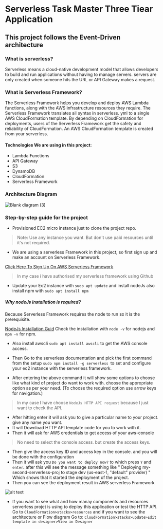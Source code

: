 # Serverless Task Master Three Tiear Application
## This project follows the Event-Driven architecture


### What is serverless?
Serverless means a cloud-native development model that allows developers to build and run applications without having to manage servers. servers are only created when someone hits the URL or API Gateway makes a request.

### What is Serverless Framework?
The Serverless Framework helps you develop and deploy AWS Lambda functions, along with the AWS infrastructure resources they require.
The Serverless Framework translates all syntax in serverless. yml to a single AWS CloudFormation template. By depending on CloudFormation for deployments, users of the Serverless Framework get the safety and reliability of CloudFormation. An AWS CloudFormation template is created from your serverless.


#### Technologies We are using in this project:
- Lambda Functions
- API Gateway
- S3
- DynamoDB
- CloudFormation
- Serverless Framework

  

### Architecture Diagram
![Blank diagram (3)](https://github.com/Abhibhagat1407/serverless_taskmaster/assets/109520000/54396e88-eee9-412a-8c54-b48ae55cedb8)


### Step-by-step guide for the project 

- Provisioned EC2 micro instance just to clone the project repo.
> Note: Use any instance you want. But don't use paid resources until it's not required.
- We are using a serverless Framework in this project, so first sign up and make an account on Serverless Framework.

 [Click Here To Sign Up On AWS Serverless Framework](https://www.serverless.com/framework/docs/providers/aws/cli-reference/login)
 > In my case i have authorised my serverless framework using Github


- Update your Ec2 instance with `sudo apt update` and install nodeJs also install npm with `sudo apt install npm`

##### Why nodeJs Installation is required?
Because Serverless Framework requires the node to run so it is the prerequisite. 
  
 [NodeJs Installation Guid](https://www.digitalocean.com/community/tutorials/how-to-install-node-js-on-ubuntu-20-04)
  Check the installation with `node -v` for nodejs and `npm -v` for npm.
- Also install awscli `sudo apt install awscli` to get the AWS console access.

  
- Then Go to the serverless documentation and pick the first command from the setup `sudo npm install -g serverless `to set and configure your ec2 instance with the serverless framework.
- After entering the above command it will show some options to choose like what kind of project do want to work with. choose the appropriate option as per your need. (To choose the required option use arrow keys for navigation.)
> In my case I have choose ` NodeJs HTTP API request ` because I just want to check the API.

- After hitting enter it will ask you to give a particular name to your project. give any name you want.
- It will Download HTTP API template code for you to work with it.
- Then it will ask for AWS credentials to get access of your aws-console
> No need to select the console access. but create the access keys.

- Then give the access key ID and access key in the console. and you will be done with the configuration
- Then it will ask you `Do you want to deploy now?` to which press `Y` and `enter`. after this will see the message something like " Deploying my-second-serverless-proj to stage dev (us-east-1, "default" provider) " Which shows that it started the deployment of the project.
- Then you can see the deployment result in AWS serverless Framework
  
![alt text](file:///home/abhishek/Pictures/Screenshots/Screenshot%20from%202023-12-15%2015-16-38.png)

- If you want to see what and how manay components and resources serverless projet is using to deploy this application or test the HTTP API. Go to ` CloudFormation>stacks>resources ` and if you want to see the architecture or Flow diagram Go to: ` CloudFormation>stacks>update>Edit template in designer>View in Designer `

